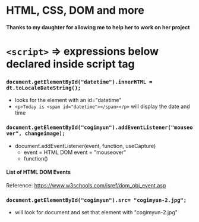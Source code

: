 # HTML, CSS, DOM and more

#### Thanks to my daughter for allowing me to help her to work on her project

# ```<script>``` => expressions below declared inside script tag

### ```document.getElementById("datetime").innerHTML = dt.toLocaleDateString();```		
- looks for the element with an id="datetime"
- ```<p>Today is <span id="datetime"></span></p>``` will display the date and time




### ```document.getElementById("cogimyun").addEventListener("mouseover", changeimage);```
- document.addEventListener(event, function, useCapture) 
  - event = HTML DOM event = "mouseover"
  - function()

#### List of HTML DOM Events
Reference: https://www.w3schools.com/jsref/dom_obj_event.asp




### ```document.getElementById("cogimyun").src= "cogimyun-2.jpg";```
- will look for document and set that element with "cogimyun-2.jpg"

